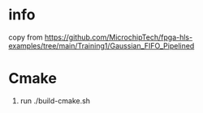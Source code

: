 # info
copy from https://github.com/MicrochipTech/fpga-hls-examples/tree/main/Training1/Gaussian_FIFO_Pipelined

# Cmake
1. run ./build-cmake.sh